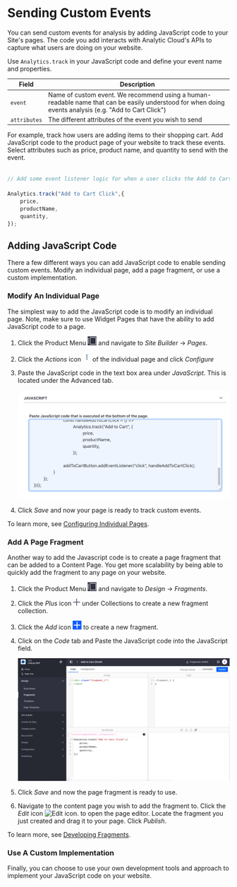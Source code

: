 # Sending Custom Events

You can send custom events for analysis by adding JavaScript code to your Site's pages. The code you add interacts with Analytic Cloud's APIs to capture what users are doing on your website.

Use `Analytics.track` in your JavaScript code and define your event name and properties.

| Field | Description |
| ----- | ----------- |
| `event` | Name of custom event. We recommend using a human-readable name that can be easily understood for when doing events analysis (e.g. "Add to Cart Click") |
| `attributes` | The different attributes of the event you wish to send |

For example, track how users are adding items to their shopping cart. Add JavaScript code to the product page of your website to track these events. Select attributes such as price, product name, and quantity to send with the event.

```javascript

// Add some event listener logic for when a user clicks the Add to Cart button

Analytics.track("Add to Cart Click",{
    price,
    productName,
    quantity,
});
```

## Adding JavaScript Code 

There a few different ways you can add JavaScript code to enable sending custom events. Modify an individual page, add a page fragment, or use a custom implementation.

### Modify An Individual Page

The simplest way to add the JavaScript code is to modify an individual page. Note, make sure to use Widget Pages that have the ability to add JavaScript code to a page.

1. Click the Product Menu ![Product Menu icon.](../../images/icon-product-menu.png) and navigate to *Site Builder* &rarr; *Pages*. 

1. Click the *Actions* icon ![Actions icon.](../../images/icon-actions.png) of the individual page and click *Configure*

1. Paste the JavaScript code in the text box area under *JavaScript*. This is located under the Advanced tab.

    ![Paste the JavaScript code into the text box.](./sending-custom-events/images/01.png)

1. Click *Save* and now your page is ready to track custom events.

To learn more, see [Configuring Individual Pages](../../../../../dxp/latest/en/site-building/creating-pages/page-settings/configuring-individual-pages.md).

### Add A Page Fragment

Another way to add the Javascript code is to create a page fragment that can be added to a Content Page. You get more scalability by being able to quickly add the fragment to any page on your website.

1. Click the Product Menu ![Product Menu icon.](../../images/icon-product-menu.png) and navigate to *Design* &rarr; *Fragments*. 

1. Click the *Plus* icon ![Plus icon.](../../images/icon-plus.png) under Collections to create a new fragment collection.

1. Click the *Add* icon ![Add icon.](../../images/icon-add.png) to create a new fragment.

1. Click on the *Code* tab and Paste the JavaScript code into the JavaScript field.

    ![Paste the Javascript code into the JavaScript field.](./sending-custom-events/images/02.png)

1. Click *Save* and now the page fragment is ready to use.

1. Navigate to the content page you wish to add the fragment to. Click the *Edit* icon ![Edit icon.](../../images/icon-edit.png) to open the page editor. Locate the fragment you just created and drag it to your page. Click *Publish*.

To learn more, see [Developing Fragments](../../../../../dxp/latest/en/site-building/developer-guide/developing-page-fragments/developing-fragments-intro.md).

### Use A Custom Implementation

Finally, you can choose to use your own development tools and approach to implement your JavaScript code on your website. 
